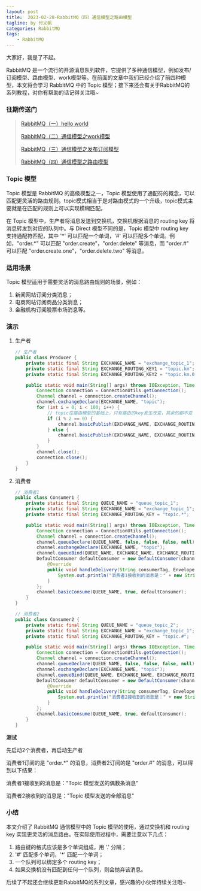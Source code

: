 ```yaml
---
layout: post
title:  2023-02-28-RabbitMQ（四）通信模型之路由模型
tagline: by 付义帆
categories: RabbitMQ
tags: 
    - RabbitMQ 
---
```


大家好，我是了不起。

RabbitMQ 是一个流行的开源消息队列软件，它提供了多种通信模型，例如发布/订阅模型、路由模型、work模型等。在前面的文章中我们已经介绍了前四种模型，本文将会学习 RabbitMQ 中的 Topic 模型；接下来还会有关于RabbitMQ的系列教程，对你有帮助的话记得关注哦~

<!--more-->

### 往期传送门

> [RabbitMQ（一）hello world](http://mp.weixin.qq.com/s?__biz=Mzg4MjYyOTgwNw==&mid=2247494541&idx=1&sn=0a6fec9af27fa6e4bed25d4c5eacaf67&chksm=cf51664df826ef5b4064e261e8769979f5d1f6c7a02c373b4280309bc5af4d6cb1072d5dc1d0&scene=21#wechat_redirect)
>
> [RabbitMQ（二）通信模型之work模型](http://mp.weixin.qq.com/s?__biz=Mzg4MjYyOTgwNw==&mid=2247494580&idx=1&sn=498ff969e0d32e942778e0031a44ee54&chksm=cf516674f826ef62dda4d2fd8277008c808377c85d252f6e55019a88719b311a4a6f1b28c2cc&scene=21#wechat_redirect)
>
> [RabbitMQ（三）通信模型之发布订阅模型](https://mp.weixin.qq.com/s?__biz=Mzg4MjYyOTgwNw==&mid=2247494599&idx=1&sn=687542ba39bb5c18c5106cf57114c021&chksm=cf516607f826ef117dc77c855bab81e50aae2288bc18d5e48d89cd75095f70cc47834e5b6257)
>
> [RabbitMQ（四）通信模型之路由模型]() 

### Topic 模型

Topic 模型是 RabbitMQ 的高级模型之一，Topic 模型使用了通配符的概念，可以匹配更灵活的路由规则。topic模式相当于是对路由模式的一个升级，topic模式主要就是在匹配的规则上可以实现模糊匹配。

在 Topic 模型中，生产者将消息发送到交换机，交换机根据消息的 routing key 将消息转发到对应的队列中。与 Direct 模型不同的是，Topic 模型中 routing key 支持通配符匹配，其中 '\*' 可以匹配一个单词，'#' 可以匹配多个单词。例如，"order.\*" 可以匹配 "order.create"，"order.delete" 等消息，而 "order.#" 可以匹配 "order.create.one"，"order.delete.two" 等消息。

### 适用场景

Topic 模型适用于需要灵活的消息路由规则的场景，例如：

1. 新闻网站订阅分类消息；
2. 电商网站订阅商品分类消息；
3. 金融机构订阅股票市场消息等。

### 演示

1. 生产者

   ```java
   // 生产者
   public class Producer {
       private static final String EXCHANGE_NAME = "exchange_topic_1";
       private static final String EXCHANGE_ROUTING_KEY1 = "topic.km";
       private static final String EXCHANGE_ROUTING_KEY2 = "topic.km.001";
   
       public static void main(String[] args) throws IOException, TimeoutException {
           Connection connection = ConnectionUtils.getConnection();
           Channel channel = connection.createChannel();
           channel.exchangeDeclare(EXCHANGE_NAME, "topic");
           for (int i = 0; i < 100; i++) {
               // topic在路由模型的基础上，只有路由的key发生改变，其余的都不变
               if (i % 2 == 0) {
                   channel.basicPublish(EXCHANGE_NAME, EXCHANGE_ROUTING_KEY1, MessageProperties.PERSISTENT_TEXT_PLAIN, ("topic模型发送的第 " + i + " 条信息").getBytes());
               } else {
                   channel.basicPublish(EXCHANGE_NAME, EXCHANGE_ROUTING_KEY2, MessageProperties.PERSISTENT_TEXT_PLAIN, ("topic模型发送的第 " + i + " 条信息").getBytes());
               }
           }
           channel.close();
           connection.close();
       }
   }
   ```

   

2. 消费者

   ```java
   // 消费者1
   public class Consumer1 {
       private static final String QUEUE_NAME = "queue_topic_1";
       private static final String EXCHANGE_NAME = "exchange_topic_1";
       private static final String EXCHANGE_ROUTING_KEY = "topic.*";
   
       public static void main(String[] args) throws IOException, TimeoutException {
           Connection connection = ConnectionUtils.getConnection();
           Channel channel = connection.createChannel();
           channel.queueDeclare(QUEUE_NAME, false, false, false, null);
           channel.exchangeDeclare(EXCHANGE_NAME, "topic");
           channel.queueBind(QUEUE_NAME, EXCHANGE_NAME, EXCHANGE_ROUTING_KEY);
           DefaultConsumer defaultConsumer = new DefaultConsumer(channel) {
               @Override
               public void handleDelivery(String consumerTag, Envelope envelope, AMQP.BasicProperties properties, byte[] body) throws IOException {
                   System.out.println("消费者1接收到的消息是：" + new String(body));
               }
           };
           channel.basicConsume(QUEUE_NAME, true, defaultConsumer);
       }
   }
   ```

   ````java
   // 消费者2
   public class Consumer2 {
       private static final String QUEUE_NAME = "queue_topic_2";
       private static final String EXCHANGE_NAME = "exchange_topic_1";
       private static final String EXCHANGE_ROUTING_KEY = "topic.#";
   
       public static void main(String[] args) throws IOException, TimeoutException {
           Connection connection = ConnectionUtils.getConnection();
           Channel channel = connection.createChannel();
           channel.queueDeclare(QUEUE_NAME, false, false, false, null);
           channel.exchangeDeclare(EXCHANGE_NAME, "topic");
           channel.queueBind(QUEUE_NAME, EXCHANGE_NAME, EXCHANGE_ROUTING_KEY);
           DefaultConsumer defaultConsumer = new DefaultConsumer(channel) {
               @Override
               public void handleDelivery(String consumerTag, Envelope envelope, AMQP.BasicProperties properties, byte[] body) throws IOException {
                   System.out.println("消费者2接收到的消息是：" + new String(body));
               }
           };
           channel.basicConsume(QUEUE_NAME, true, defaultConsumer);
       }
   }
   ````

**测试** 

先启动2个消费者，再启动生产者

消费者1订阅的是 "order.*" 的消息，消费者2订阅的是 "order.#" 的消息，可以得到以下结果：

消费者1接收到的消息是："Topic 模型发送的偶数条消息" 

消费者2接收到的消息是："Topic 模型发送的全部消息" 

### 小结

本文介绍了 RabbitMQ 通信模型中的 Topic 模型的使用，通过交换机和 routing key 实现更灵活的消息路由。在实际使用过程中，需要注意以下几点： 

1. 路由键的格式应该是多个单词组成，用 '.' 分隔；
2. '#' 匹配多个单词，'*' 匹配一个单词；
3. 一个队列可以绑定多个 routing key；
4. 如果交换机没有匹配到任何一个队列，则会抛弃该消息。 

后续了不起还会继续更新RabbitMQ的系列文章，感兴趣的小伙伴持续关注哦~
